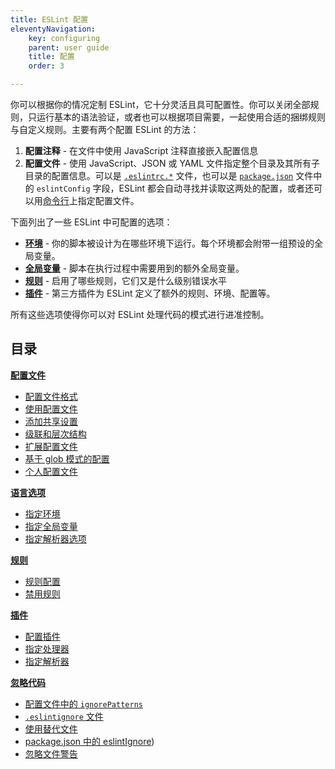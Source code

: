 ```yaml
---
title: ESLint 配置
eleventyNavigation:
    key: configuring
    parent: user guide
    title: 配置
    order: 3

---
```


你可以根据你的情况定制 ESLint，它十分灵活且具可配置性。你可以关闭全部规则，只运行基本的语法验证，或者也可以根据项目需要，一起使用合适的捆绑规则与自定义规则。主要有两个配置 ESLint 的方法：

1. **配置注释** - 在文件中使用 JavaScript 注释直接嵌入配置信息
2. **配置文件** - 使用 JavaScript、JSON 或 YAML 文件指定整个目录及其所有子目录的配置信息。可以是 [`.eslintrc.*`](./configuration-files#配置文件格式) 文件，也可以是 [`package.json`](https://docs.npmjs.com/files/package.json) 文件中的 `eslintConfig` 字段，ESLint 都会自动寻找并读取这两处的配置，或者还可以用[命令行](../command-line-interface)上指定配置文件。

下面列出了一些 ESLint 中可配置的选项：

* [**环境**](./language-options#指定环境) - 你的脚本被设计为在哪些环境下运行。每个环境都会附带一组预设的全局变量。
* [**全局变量**](./language-options#指定全局变量) - 脚本在执行过程中需要用到的额外全局变量。
* [**规则**](rules) - 启用了哪些规则，它们又是什么级别错误水平
* [**插件**](plugins) - 第三方插件为 ESLint 定义了额外的规则、环境、配置等。

所有这些选项使得你可以对 ESLint 处理代码的模式进行进准控制。

## 目录

[**配置文件**](configuration-files)

* [配置文件格式](./configuration-files#配置文件格式)
* [使用配置文件](./configuration-files#使用配置文件)
* [添加共享设置](./configuration-files#添加共享设置)
* [级联和层次结构](./configuration-files#级联和层次结构)
* [扩展配置文件](./configuration-files#扩展配置文件)
* [基于 glob 模式的配置](./configuration-files#基于-glob-模式的配置)
* [个人配置文件](./configuration-files#个人配置文件已废弃)

[**语言选项**](language-options)

* [指定环境](./language-options#指定环境)
* [指定全局变量](./language-options#指定全局变量)
* [指定解析器选项](./language-options#指定解析器选项)

[**规则**](rules)

* [规则配置](./rules#规则配置)
* [禁用规则](./rules#禁用规则)

[**插件**](plugins)

* [配置插件](./plugins#配置插件)
* [指定处理器](./plugins#指定处理器)
* [指定解析器](./plugins#指定解析器)

[**忽略代码**](ignore)

* [配置文件中的 `ignorePatterns`](./ignore#配置文件中的-ignorepatterns)
* [`.eslintignore` 文件](./ignore#eslintignore-文件)
* [使用替代文件](./ignore#使用替代文件)
* [package.json 中的 eslintIgnore](./ignore#packagejson-中的-eslintignore))
* [忽略文件警告](./ignore#忽略文件警告)

